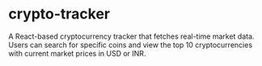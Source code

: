 # crypto-tracker
A React-based cryptocurrency tracker that fetches real-time market data. Users can search for specific coins and view the top 10 cryptocurrencies with current market prices in USD or INR.
